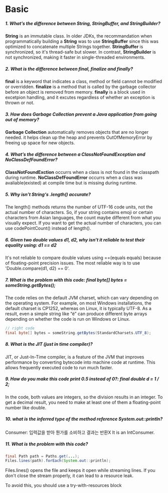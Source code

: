 # Basic 

##### 1. What’s the difference between String, StringBuffer, and StringBuilder?
**String** is an immutable class. In older JDKs, the recommandation when programmatically building a **String** was to use **StringBuffer** since this was optimized to concatenate multiple Strings together.
**StringBuffer** is synchronized, so it's thread-safe but slower. In contrast, **StringBuilder** is not synchronized, making it faster in single-threaded environments.

##### 2. What is the difference between final, finalize and finally?
**final** is a keyword that indicates a class, method or field cannot be modified or overridden.
**finalize** is a method that is called by the garbage collector before an object is removed from memory.
**finally** is a block used in excetpion handling, and it excutes regardless of whether an exception is thrown or not.

##### 3. How does Garbage Collection prevent a Java application from going out of memory?
**Garbage Collection** automatically removes objects that are no longer needed.
it helps clean up the heap and prevents OutOfMemoryError by freeing up space for new objects.

##### 4. What’s the difference between a ClassNotFoundException and NoClassDefFoundError?
**ClassNotFoundExction** occurrs when a class is not found in the classpath during runtime.
**NoClassDefFoundError** occurrs when a class was avaliable(existed) at compile time but is missing during runtime.

##### 5. Why isn’t String‘s .length() accurate?
The length() methods returns the number of UTF-16 code units, not the actual number of characters.
So, if your string contains emoji or certain characters from Asian languages, the count maybe different from what you visually expect.
If you want to get the actual number of characters, you can use codePointCount() instead of length().

##### 6. Given two double values d1, d2, why isn’t it reliable to test their equality using: d1 == d2
It's not reliable to compare double values using ==(equals equals) because of floating-point precision issues.
The most reliable way is to use 'Double.compare(d1, d2) == 0'.

##### 7. What is the problem with this code: final byte[] bytes = someString.getBytes();
The code relies on the default JVM charset, which can vary depending on the operating system.
For example, on most Windows installations, the default charset is CP1252, whereas on Linux, it is typically UTF-8.
As a result, even a simple string like “é” can produce different byte arrays depending on whether the code is run on Windows or Linux.

```java
// right code
final byte[] bytes = someString.getBytes(StandardCharsets.UTF_8);
```

##### 8. What is the JIT (just in time compiler)?
JIT, or Just-In-Time compiler, is a feature of the JVM that improves performance by converting bytecode into machine code at runtime. This allows frequently executed code to run much faster.

##### 9. How do you make this code print 0.5 instead of 0?: final double d = 1 / 2;
In the code, both values are integers, so the division results in an integer. 
To get a decimal result, you need to make at least one of them a floating-point number like double.

##### 10. what is the inferred type of the method reference System.out::println?
Consumer: 입력값을 받아 뭔가를 소비하고 결과는 반환X
It is an IntConsumer.

##### 11. What is the problem with this code?
```java
final Path path = Paths.get(...);
Files.lines(path).forEach(System.out::println);
```
Files.lines() opens the file and keeps it open while streaming lines.
If you don't close the stream properly, it can lead to a resource leak.

To avoid this, you should use a try-with-resources block